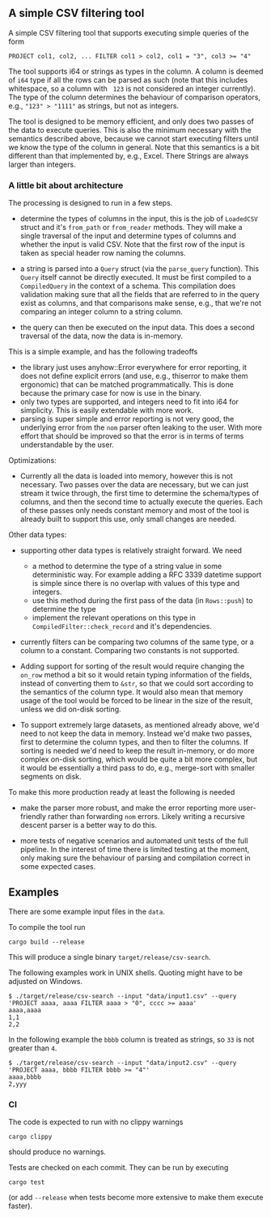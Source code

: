 ## A simple CSV filtering tool

A simple CSV filtering tool that supports executing simple queries of the form

```
PROJECT col1, col2, ... FILTER col1 > col2, col1 = "3", col3 >= "4"
```

The tool supports i64 or strings as types in the column. A column is deemed of
`i64` type if all the rows can be parsed as such (note that this includes
whitespace, so a column with ` 123` is not considered an integer currently). The
type of the column determines the behaviour of comparison operators, e.g.,
`"123" > "1111"` as strings, but not as integers.

The tool is designed to be memory efficient, and only does two passes of the
data to execute queries. This is also the minimum necessary with the semantics
described above, because we cannot start executing filters until we know the
type of the column in general. Note that this semantics is a bit different than
that implemented by, e.g., Excel. There Strings are always larger than integers.

### A little bit about architecture

The processing is designed to run in a few steps.
- determine the types of columns in the input, this is the job of `LoadedCSV`
  struct and it's `from_path` or `from_reader` methods. They will make a single
  traversal of the input and determine types of columns and whether the input is
  valid CSV. Note that the first row of the input is taken as special header row
  naming the columns.

- a string is parsed into a `Query` struct (via the `parse_query` function).
  This `Query` itself cannot be directly executed. It must be first compiled to
  a `CompiledQuery` in the context of a schema. This compilation does validation
  making sure that all the fields that are referred to in the query exist as
  columns, and that comparisons make sense, e.g., that we're not comparing an
  integer column to a string column.

- the query can then be executed on the input data. This does a second traversal
  of the data, now the data is in-memory.

This is a simple example, and has the following tradeoffs
- the library just uses anyhow::Error everywhere for error reporting, it does
  not define explicit errors (and use, e.g., thiserror to make them ergonomic)
  that can be matched programmatically. This is done because the primary case
  for now is use in the binary.
- only two types are supported, and integers need to fit into i64 for
  simplicity. This is easily extendable with more work.
- parsing is super simple and error reporting is not very good, the underlying
  error from the `nom` parser often leaking to the user. With more effort that
  should be improved so that the error is in terms of terms understandable by
  the user.

Optimizations:
- Currently all the data is loaded into memory, however this is not necessary.
  Two passes over the data are necessary, but we can just stream it twice
  through, the first time to determine the schema/types of columns, and then the
  second time to actually execute the queries. Each of these passes only needs
  constant memory and most of the tool is already built to support this use,
  only small changes are needed.

Other data types:
- supporting other data types is relatively straight forward. We need
  - a method to determine the type of a string value in some deterministic way.
    For example adding a RFC 3339 datetime support is simple since there is no
    overlap with values of this type and integers.
  - use this method during the first pass of the data (in `Rows::push`) to
    determine the type
  - implement the relevant operations on this type in
    `CompiledFilter::check_record` and it's dependencies.

- currently filters can be comparing two columns of the same type, or a column
  to a constant. Comparing two constants is not supported.

- Adding support for sorting of the result would require changing the `on_row`
  method a bit so it would retain typing information of the fields, instead of
  converting them to `&str`, so that we could sort according to the semantics of
  the column type. It would also mean that memory usage of the tool would be
  forced to be linear in the size of the result, unless we did on-disk sorting.

- To support extremely large datasets, as mentioned already above, we'd need to
  not keep the data in memory. Instead we'd make two passes, first to determine
  the column types, and then to filter the columns. If sorting is needed we'd
  need to keep the result in-memory, or do more complex on-disk sorting, which
  would be quite a bit more complex, but it would be essentially a third pass
  to do, e.g., merge-sort with smaller segments on disk.

To make this more production ready at least the following is needed
- make the parser more robust, and make the error reporting more user-friendly
rather than forwarding `nom` errors. Likely writing a recursive descent parser
is a better way to do this.

- more tests of negative scenarios and automated unit tests of the full
 pipeline. In the interest of time there is limited testing at the moment, only
 making sure the behaviour of parsing and compilation correct in some expected
 cases.


## Examples

There are some example input files in the `data`.

To compile the tool run
```
cargo build --release
```

This will produce a single binary `target/release/csv-search`.

The following examples work in UNIX shells. Quoting might have to be adjusted on Windows.

```console
$ ./target/release/csv-search --input "data/input1.csv" --query 'PROJECT aaaa, aaaa FILTER aaaa > "0", cccc >= aaaa'
aaaa,aaaa
1,1
2,2
```

In the following example the `bbbb` column is treated as strings, so `33` is not
greater than `4`.
```console
$ ./target/release/csv-search --input "data/input2.csv" --query 'PROJECT aaaa, bbbb FILTER bbbb >= "4"'
aaaa,bbbb
2,yyy
```

### CI

The code is expected to run with no clippy warnings
```
cargo clippy
```
should produce no warnings.

Tests are checked on each commit. They can be run by executing

```
cargo test
```

(or add `--release` when tests become more extensive to make them execute faster).
